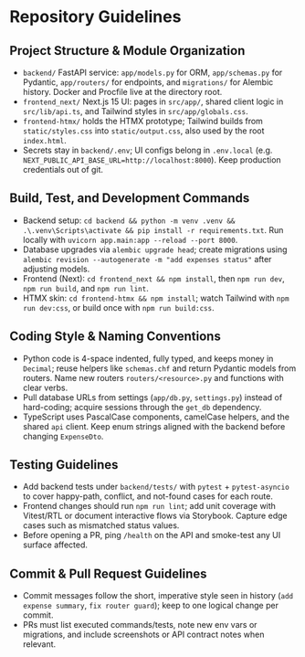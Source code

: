 # Repository Guidelines

## Project Structure & Module Organization
- `backend/` FastAPI service: `app/models.py` for ORM, `app/schemas.py` for Pydantic, `app/routers/` for endpoints, and `migrations/` for Alembic history. Docker and Procfile live at the directory root.
- `frontend_next/` Next.js 15 UI: pages in `src/app/`, shared client logic in `src/lib/api.ts`, and Tailwind styles in `src/app/globals.css`.
- `frontend-htmx/` holds the HTMX prototype; Tailwind builds from `static/styles.css` into `static/output.css`, also used by the root `index.html`.
- Secrets stay in `backend/.env`; UI configs belong in `.env.local` (e.g. `NEXT_PUBLIC_API_BASE_URL=http://localhost:8000`). Keep production credentials out of git.

## Build, Test, and Development Commands
- Backend setup: `cd backend && python -m venv .venv && .\.venv\Scripts\activate && pip install -r requirements.txt`. Run locally with `uvicorn app.main:app --reload --port 8000`.
- Database upgrades via `alembic upgrade head`; create migrations using `alembic revision --autogenerate -m "add expenses status"` after adjusting models.
- Frontend (Next): `cd frontend_next && npm install`, then `npm run dev`, `npm run build`, and `npm run lint`.
- HTMX skin: `cd frontend-htmx && npm install`; watch Tailwind with `npm run dev:css`, or build once with `npm run build:css`.

## Coding Style & Naming Conventions
- Python code is 4-space indented, fully typed, and keeps money in `Decimal`; reuse helpers like `schemas.chf` and return Pydantic models from routers. Name new routers `routers/<resource>.py` and functions with clear verbs.
- Pull database URLs from settings (`app/db.py`, `settings.py`) instead of hard-coding; acquire sessions through the `get_db` dependency.
- TypeScript uses PascalCase components, camelCase helpers, and the shared `api` client. Keep enum strings aligned with the backend before changing `ExpenseDto`.

## Testing Guidelines
- Add backend tests under `backend/tests/` with `pytest` + `pytest-asyncio` to cover happy-path, conflict, and not-found cases for each route.
- Frontend changes should run `npm run lint`; add unit coverage with Vitest/RTL or document interactive flows via Storybook. Capture edge cases such as mismatched status values.
- Before opening a PR, ping `/health` on the API and smoke-test any UI surface affected.

## Commit & Pull Request Guidelines
- Commit messages follow the short, imperative style seen in history (`add expense summary`, `fix router guard`); keep to one logical change per commit.
- PRs must list executed commands/tests, note new env vars or migrations, and include screenshots or API contract notes when relevant.
